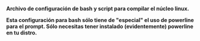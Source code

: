 **Archivo de configuración de bash y script para compilar el núcleo linux.**

**Esta configuración para bash sólo tiene de "especial" el uso de powerline para el prompt. Sólo necesitas tener instalado (evidentemente) powerline en tu distro.**
